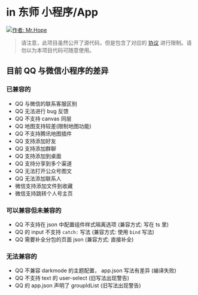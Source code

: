 # in 东师 小程序/App

[![作者: Mr.Hope](https://img.shields.io/badge/作者-Mr.Hope-blue.svg?style=for-the-badge)](https://mister-hope.com)

> 请注意，此项目虽然公开了源代码，但是包含了对应的 [协议](https://github.com/Hope-Studio/innenu-miniapp/tree/wechat/v4/LICENSE) 进行限制。请勿以为本项目代码可随意使用。

## 目前 QQ 与微信小程序的差异

### 已兼容的

- QQ 与微信的联系客服区别
- QQ 无法进行 bug 反馈
- QQ 不支持 canvas 同层
- QQ 地图支持较差(限制地图功能)
- QQ 不支持腾讯地图插件
- QQ 支持添加好友
- QQ 支持添加群聊
- QQ 支持添加到桌面
- QQ 支持分享到多个渠道
- QQ 无法打开公众号图文
- QQ 无法添加联系人
- 微信支持添加文件到收藏
- 微信支持跳转个人号主页

### 可以兼容但未兼容的

- QQ 不支持在 json 中配置组件样式隔离选项 (兼容方式: 写在 ts 里)
- QQ 的 input 不支持 `catch:` 写法 (兼容方式: 使用 `bind` 写法)
- QQ 需要补全分包的页面 json (兼容方式: 直接补全)

### 无法兼容的

- QQ 不兼容 darkmode 的主题配置， app.json 写法有差异 (编译失败)
- QQ 不支持 text 的 user-select (旧写法出现警告)
- QQ 的 app.json 声明了 groupIdList (旧写法出现警告)
